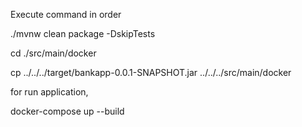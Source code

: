Execute command in order

./mvnw clean package -DskipTests

cd ./src/main/docker

cp ../../../target/bankapp-0.0.1-SNAPSHOT.jar ../../../src/main/docker

for run application, 

docker-compose up --build


